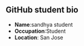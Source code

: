 ## GitHub student bio

- **Name**:sandhya student
- **Occupation**:Student
- **Location**: San Jose
